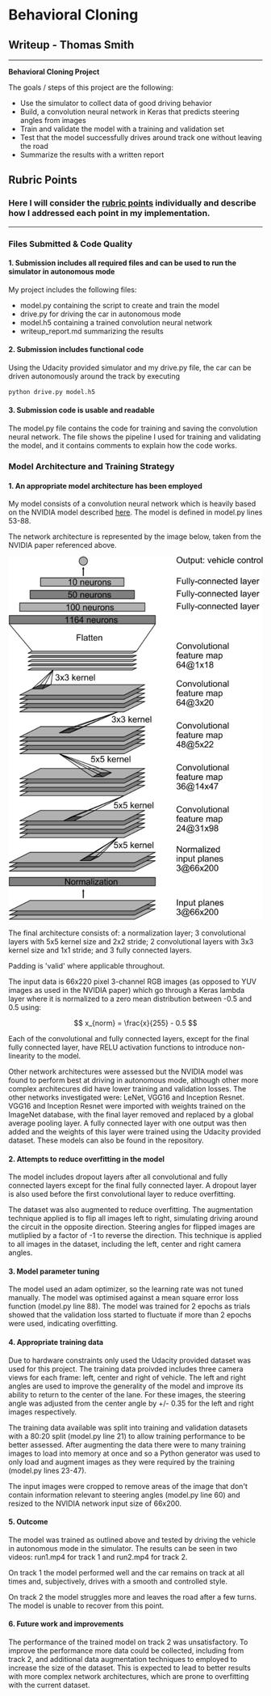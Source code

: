 # **Behavioral Cloning** 

## Writeup - Thomas Smith

---

**Behavioral Cloning Project**

The goals / steps of this project are the following:
* Use the simulator to collect data of good driving behavior
* Build, a convolution neural network in Keras that predicts steering angles from images
* Train and validate the model with a training and validation set
* Test that the model successfully drives around track one without leaving the road
* Summarize the results with a written report


[//]: # (Image References)

[image1]: ./cnn-architecture.png "Netwok Archicture"

## Rubric Points
### Here I will consider the [rubric points](https://review.udacity.com/#!/rubrics/432/view) individually and describe how I addressed each point in my implementation.  

---
### Files Submitted & Code Quality

#### 1. Submission includes all required files and can be used to run the simulator in autonomous mode

My project includes the following files:
* model.py containing the script to create and train the model
* drive.py for driving the car in autonomous mode
* model.h5 containing a trained convolution neural network 
* writeup_report.md summarizing the results

#### 2. Submission includes functional code
Using the Udacity provided simulator and my drive.py file, the car can be driven autonomously around the track by executing 
```sh
python drive.py model.h5
```

#### 3. Submission code is usable and readable

The model.py file contains the code for training and saving the convolution neural network. The file shows the pipeline I used for training and validating the model, and it contains comments to explain how the code works.

### Model Architecture and Training Strategy

#### 1. An appropriate model architecture has been employed

My model consists of a convolution neural network which is heavily based on the NVIDIA model described [here](https://devblogs.nvidia.com/deep-learning-self-driving-cars/). The model is defined in model.py lines 53-88.

The network architecture is represented by the image below, taken from the NVIDIA paper referenced above.

![Network architecture][image1]

The final architecture consists of: a normalization layer; 3 convolutional layers with 5x5 kernel size and 2x2 stride; 2 convolutional layers with 3x3 kernel size and 1x1 stride; and 3 fully connected layers.

Padding is 'valid' where applicable throughout.

The input data is 66x220 pixel 3-channel RGB images (as opposed to YUV images as used in the NVIDIA paper) which go through a Keras lambda layer where it is normalized to a zero mean distribution between -0.5 and 0.5 using:

$$ x_{norm} = \frac{x}{255} - 0.5 $$

Each of the convolutional and fully connected layers, except for the final fully connected layer, have RELU activation functions to introduce non-linearity to the model.

Other network architectures were assessed but the NVIDIA model was found to perform best at driving in autonomous mode, although other more complex architecures did have lower training and validation losses. The other networks investigated were: LeNet, VGG16 and Inception Resnet. VGG16 and Inception Resnet were imported with weights trained on the ImageNet database, with the final layer removed and replaced by a global average pooling layer. A fully connected layer with one output was then added and the weights of this layer were trained using the Udacity provided dataset. These models can also be found in the repository.

#### 2. Attempts to reduce overfitting in the model

The model includes dropout layers after all convolutional and fully connected layers except for the final fully connected layer. A dropout layer is also used before the first convolutional layer to reduce overfitting.

The dataset was also augmented to reduce overfitting. The augmentation technique applied is to flip all images left to right, simulating driving around the circuit in the opposite direction. Steering angles for flipped images are mutliplied by a factor of -1 to reverse the direction. This technique is applied to all images in the dataset, including the left, center and right camera angles.

#### 3. Model parameter tuning

The model used an adam optimizer, so the learning rate was not tuned manually. The model was optimised against a mean square error loss function (model.py line 88). The model was trained for 2 epochs as trials showed that the validation loss started to fluctuate if more than 2 epochs were used, indicating overfitting.

#### 4. Appropriate training data

Due to hardware constraints only used the Udacity provided dataset was used for this project. The training data proivded includes three camera views for each frame: left, center and right of vehicle.  The left and right angles are used to improve the generality of the model and improve its ability to return to the center of the lane. For these images, the steering angle was adjusted from the center angle by +/- 0.35 for the left and right images respectively.

The training data available was split into training and validation datasets with a 80:20 split (model.py line 21) to allow training performance to be better assessed. After augmenting the data there were to many training images to load into memory at once and so a Python generator was used to only load and augment images as they were required by the training (model.py lines 23-47).

The input images were cropped to remove areas of the image that don't contain information relevant to steering angles (model.py line 60) and resized to the NVIDIA network input size of 66x200.

#### 5. Outcome

The model was trained as outlined above and tested by driving the vehicle in autonomous mode in the simulator. The results can be seen in two videos: run1.mp4 for track 1 and run2.mp4 for track 2.

On track 1 the model performed well and the car remains on track at all times and, subjectively, drives with a smooth and controlled style.

On track 2 the model struggles more and leaves the road after a few turns. The model is unable to recover from this point. 

#### 6. Future work and improvements

The performance of the trained model on track 2 was unsatisfactory. To improve the performance more data could be collected, including from track 2, and additional data augmentation techniques to employed to increase the size of the dataset. This is expected to lead to better results with more complex network architectures, which are prone to overfitting with the current dataset.
